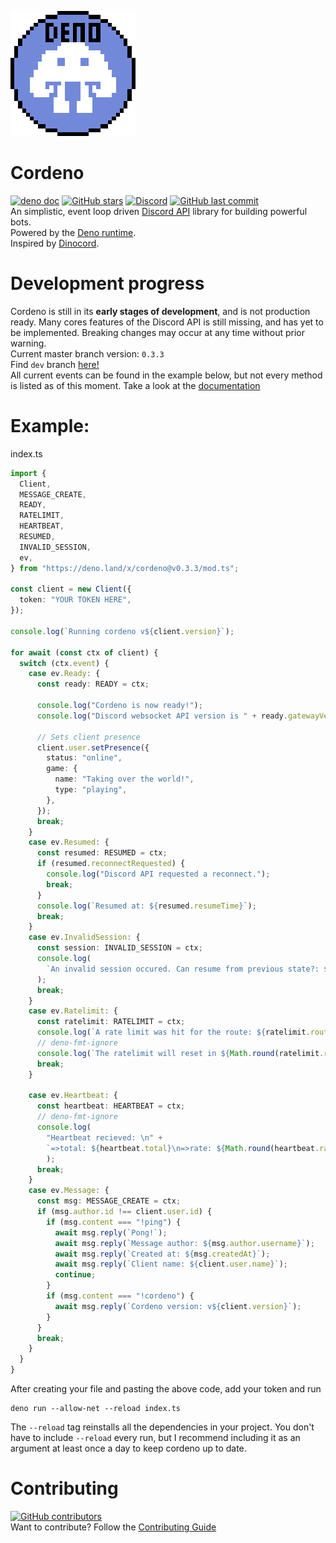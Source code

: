 ![Cordeno](assets/cordeno-200.gif)
# Cordeno
[![deno doc](https://img.shields.io/badge/deno-doc-blue?style=flat)](https://doc.deno.land/https/deno.land/x/cordeno@v0.3.3/mod.ts)
[![GitHub stars](https://img.shields.io/github/stars/cordeno/cordeno?style=flat)](https://github.com/cordeno/cordeno)
[![Discord](https://img.shields.io/discord/713653280638631976?color=%237289DA&label=discord&style=flat)](https://discord.gg/WT2g6Mn)
[![GitHub last commit](https://img.shields.io/github/last-commit/cordeno/cordeno?style=flat)](https://github.com/cordeno/cordeno/commits/)  
An simplistic, event loop driven [Discord API](https://discord.com/developers/docs/reference) library for building powerful bots.  
Powered by the [Deno runtime](https://deno.land/).  
Inspired by [Dinocord](https://github.com/sunsetkookaburra/dinocord).

# Development progress
Cordeno is still in its **early stages of development**, and is not production ready. Many cores features of the Discord API is still missing, and has yet to be implemented.
Breaking changes may occur at any time without prior warning.  
Current master branch version: `0.3.3`  
Find `dev` branch [here!](https://github.com/cordeno/cordeno/tree/dev2)  
All current events can be found in the example below, but not every method is listed as of this moment. Take a look at the [documentation](https://doc.deno.land/https/deno.land/x/cordeno@v0.3.3/mod.ts)

# Example:
index.ts
```ts
import {
  Client,
  MESSAGE_CREATE,
  READY,
  RATELIMIT,
  HEARTBEAT,
  RESUMED,
  INVALID_SESSION,
  ev,
} from "https://deno.land/x/cordeno@v0.3.3/mod.ts";

const client = new Client({
  token: "YOUR TOKEN HERE",
});

console.log(`Running cordeno v${client.version}`);

for await (const ctx of client) {
  switch (ctx.event) {
    case ev.Ready: {
      const ready: READY = ctx;

      console.log("Cordeno is now ready!");
      console.log("Discord websocket API version is " + ready.gatewayVersion);

      // Sets client presence
      client.user.setPresence({
        status: "online",
        game: {
          name: "Taking over the world!",
          type: "playing",
        },
      });
      break;
    }
    case ev.Resumed: {
      const resumed: RESUMED = ctx;
      if (resumed.reconnectRequested) {
        console.log("Discord API requested a reconnect.");
        break;
      }
      console.log(`Resumed at: ${resumed.resumeTime}`);
      break;
    }
    case ev.InvalidSession: {
      const session: INVALID_SESSION = ctx;
      console.log(
        `An invalid session occured. Can resume from previous state?: ${session.canResume}`,
      );
      break;
    }
    case ev.Ratelimit: {
      const ratelimit: RATELIMIT = ctx;
      console.log(`A rate limit was hit for the route: ${ratelimit.route}`);
      // deno-fmt-ignore
      console.log(`The ratelimit will reset in ${Math.round(ratelimit.resetIn / 1000 * 10) / 10}s`);
      break;
    }

    case ev.Heartbeat: {
      const heartbeat: HEARTBEAT = ctx;
      // deno-fmt-ignore
      console.log(
        "Heartbeat recieved: \n" +
        `=>total: ${heartbeat.total}\n=>rate: ${Math.round(heartbeat.rate / 1000 * 10) / 10}s`
        );
      break;
    }
    case ev.Message: {
      const msg: MESSAGE_CREATE = ctx;
      if (msg.author.id !== client.user.id) {
        if (msg.content === "!ping") {
          await msg.reply(`Pong!`);
          await msg.reply(`Message author: ${msg.author.username}`);
          await msg.reply(`Created at: ${msg.createdAt}`);
          await msg.reply(`Client name: ${client.user.name}`);
          continue;
        }
        if (msg.content === "!cordeno") {
          await msg.reply(`Cordeno version: v${client.version}`);
        }
      }
      break;
    }
  }
}
```
After creating your file and pasting the above code, add your token and run
```shell
deno run --allow-net --reload index.ts
```
The `--reload` tag reinstalls all the dependencies in your project.
You don't have to include `--reload` every run, but I recommend including it as an argument at least once a day to keep cordeno up to date.

# Contributing
[![GitHub contributors](https://img.shields.io/github/contributors/cordeno/cordeno?style=flat)](https://github.com/cordeno/cordeno/graphs/contributors)  
Want to contribute? Follow the [Contributing Guide](https://github.com/cordeno/cordeno/blob/master/CONTRIBUTING.md)
